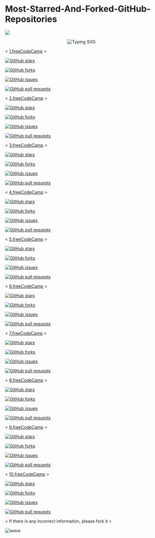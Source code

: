 # Most-Starred-And-Forked-GitHub-Repositories

![](https://capsule-render.vercel.app/api?type=waving&color=gradient&height=150&section=header)

<p align="center">
  <div align="center">
    <img
        src="https://readme-typing-svg.herokuapp.com?font=GlossAndBloom&size=30&duration=4997&color=993300&background=FF673200&center=true&vCenter=true&lines=MOST+STARRED+;FORKED+;ON+;REPOSITORIES+;"
            alt="Typing SVG"
        />
    </a>
</p>
</div>

< [1.freeCodeCamp](https://github.com/freeCodeCamp/freeCodeCamp) >

[![GitHub stars](https://img.shields.io/github/stars/freeCodeCamp/freeCodeCamp.svg?style=social)](https://github.com/freeCodeCamp/freeCodeCamp)

[![GitHub forks](https://img.shields.io/github/forks/freeCodeCamp/freeCodeCamp.svg?style=social)](https://github.com/freeCodeCamp/freeCodeCamp)

[![GitHub issues](https://img.shields.io/github/issues/freeCodeCamp/freeCodeCamp.svg?style=social)](https://github.com/freeCodeCamp/freeCodeCamp)

[![GitHub pull requests](https://img.shields.io/github/issues-pr/freeCodeCamp/freeCodeCamp.svg?style=social)](https://github.com/freeCodeCamp/freeCodeCamp)

< [2.freeCodeCamp](https://github.com/freeCodeCamp/freeCodeCamp) >

[![GitHub stars](https://img.shields.io/github/stars/freeCodeCamp/freeCodeCamp.svg?style=social)](https://github.com/freeCodeCamp/freeCodeCamp)

[![GitHub forks](https://img.shields.io/github/forks/freeCodeCamp/freeCodeCamp.svg?style=social)](https://github.com/freeCodeCamp/freeCodeCamp)

[![GitHub issues](https://img.shields.io/github/issues/freeCodeCamp/freeCodeCamp.svg?style=social)](https://github.com/freeCodeCamp/freeCodeCamp)

[![GitHub pull requests](https://img.shields.io/github/issues-pr/freeCodeCamp/freeCodeCamp.svg?style=social)](https://github.com/freeCodeCamp/freeCodeCamp)

< [3.freeCodeCamp](https://github.com/freeCodeCamp/freeCodeCamp) >

[![GitHub stars](https://img.shields.io/github/stars/freeCodeCamp/freeCodeCamp.svg?style=social)](https://github.com/freeCodeCamp/freeCodeCamp)

[![GitHub forks](https://img.shields.io/github/forks/freeCodeCamp/freeCodeCamp.svg?style=social)](https://github.com/freeCodeCamp/freeCodeCamp)

[![GitHub issues](https://img.shields.io/github/issues/freeCodeCamp/freeCodeCamp.svg?style=social)](https://github.com/freeCodeCamp/freeCodeCamp)

[![GitHub pull requests](https://img.shields.io/github/issues-pr/freeCodeCamp/freeCodeCamp.svg?style=social)](https://github.com/freeCodeCamp/freeCodeCamp)

< [4.freeCodeCamp](https://github.com/freeCodeCamp/freeCodeCamp) >

[![GitHub stars](https://img.shields.io/github/stars/freeCodeCamp/freeCodeCamp.svg?style=social)](https://github.com/freeCodeCamp/freeCodeCamp)

[![GitHub forks](https://img.shields.io/github/forks/freeCodeCamp/freeCodeCamp.svg?style=social)](https://github.com/freeCodeCamp/freeCodeCamp)

[![GitHub issues](https://img.shields.io/github/issues/freeCodeCamp/freeCodeCamp.svg?style=social)](https://github.com/freeCodeCamp/freeCodeCamp)

[![GitHub pull requests](https://img.shields.io/github/issues-pr/freeCodeCamp/freeCodeCamp.svg?style=social)](https://github.com/freeCodeCamp/freeCodeCamp)

< [5.freeCodeCamp](https://github.com/freeCodeCamp/freeCodeCamp) >

[![GitHub stars](https://img.shields.io/github/stars/freeCodeCamp/freeCodeCamp.svg?style=social)](https://github.com/freeCodeCamp/freeCodeCamp)

[![GitHub forks](https://img.shields.io/github/forks/freeCodeCamp/freeCodeCamp.svg?style=social)](https://github.com/freeCodeCamp/freeCodeCamp)

[![GitHub issues](https://img.shields.io/github/issues/freeCodeCamp/freeCodeCamp.svg?style=social)](https://github.com/freeCodeCamp/freeCodeCamp)

[![GitHub pull requests](https://img.shields.io/github/issues-pr/freeCodeCamp/freeCodeCamp.svg?style=social)](https://github.com/freeCodeCamp/freeCodeCamp)

< [6.freeCodeCamp](https://github.com/freeCodeCamp/freeCodeCamp) >

[![GitHub stars](https://img.shields.io/github/stars/freeCodeCamp/freeCodeCamp.svg?style=social)](https://github.com/freeCodeCamp/freeCodeCamp)

[![GitHub forks](https://img.shields.io/github/forks/freeCodeCamp/freeCodeCamp.svg?style=social)](https://github.com/freeCodeCamp/freeCodeCamp)

[![GitHub issues](https://img.shields.io/github/issues/freeCodeCamp/freeCodeCamp.svg?style=social)](https://github.com/freeCodeCamp/freeCodeCamp)

[![GitHub pull requests](https://img.shields.io/github/issues-pr/freeCodeCamp/freeCodeCamp.svg?style=social)](https://github.com/freeCodeCamp/freeCodeCamp)

< [7.freeCodeCamp](https://github.com/freeCodeCamp/freeCodeCamp) >

[![GitHub stars](https://img.shields.io/github/stars/freeCodeCamp/freeCodeCamp.svg?style=social)](https://github.com/freeCodeCamp/freeCodeCamp)

[![GitHub forks](https://img.shields.io/github/forks/freeCodeCamp/freeCodeCamp.svg?style=social)](https://github.com/freeCodeCamp/freeCodeCamp)

[![GitHub issues](https://img.shields.io/github/issues/freeCodeCamp/freeCodeCamp.svg?style=social)](https://github.com/freeCodeCamp/freeCodeCamp)

[![GitHub pull requests](https://img.shields.io/github/issues-pr/freeCodeCamp/freeCodeCamp.svg?style=social)](https://github.com/freeCodeCamp/freeCodeCamp)

< [8.freeCodeCamp](https://github.com/freeCodeCamp/freeCodeCamp) >

[![GitHub stars](https://img.shields.io/github/stars/freeCodeCamp/freeCodeCamp.svg?style=social)](https://github.com/freeCodeCamp/freeCodeCamp)

[![GitHub forks](https://img.shields.io/github/forks/freeCodeCamp/freeCodeCamp.svg?style=social)](https://github.com/freeCodeCamp/freeCodeCamp)

[![GitHub issues](https://img.shields.io/github/issues/freeCodeCamp/freeCodeCamp.svg?style=social)](https://github.com/freeCodeCamp/freeCodeCamp)

[![GitHub pull requests](https://img.shields.io/github/issues-pr/freeCodeCamp/freeCodeCamp.svg?style=social)](https://github.com/freeCodeCamp/freeCodeCamp)

< [9.freeCodeCamp](https://github.com/freeCodeCamp/freeCodeCamp) >

[![GitHub stars](https://img.shields.io/github/stars/freeCodeCamp/freeCodeCamp.svg?style=social)](https://github.com/freeCodeCamp/freeCodeCamp)

[![GitHub forks](https://img.shields.io/github/forks/freeCodeCamp/freeCodeCamp.svg?style=social)](https://github.com/freeCodeCamp/freeCodeCamp)

[![GitHub issues](https://img.shields.io/github/issues/freeCodeCamp/freeCodeCamp.svg?style=social)](https://github.com/freeCodeCamp/freeCodeCamp)

[![GitHub pull requests](https://img.shields.io/github/issues-pr/freeCodeCamp/freeCodeCamp.svg?style=social)](https://github.com/freeCodeCamp/freeCodeCamp)

< [10.freeCodeCamp](https://github.com/freeCodeCamp/freeCodeCamp) >

[![GitHub stars](https://img.shields.io/github/stars/freeCodeCamp/freeCodeCamp.svg?style=social)](https://github.com/freeCodeCamp/freeCodeCamp)

[![GitHub forks](https://img.shields.io/github/forks/freeCodeCamp/freeCodeCamp.svg?style=social)](https://github.com/freeCodeCamp/freeCodeCamp)

[![GitHub issues](https://img.shields.io/github/issues/freeCodeCamp/freeCodeCamp.svg?style=social)](https://github.com/freeCodeCamp/freeCodeCamp)

[![GitHub pull requests](https://img.shields.io/github/issues-pr/freeCodeCamp/freeCodeCamp.svg?style=social)](https://github.com/freeCodeCamp/freeCodeCamp)


 < If there is any incorrect information, please fork it >

![wave](https://user-images.githubusercontent.com/65462564/225171686-93c2fd4b-ced4-4602-85e4-13deacf4af62.svg)
